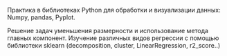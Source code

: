 Практика в библиотеках Python для обработки и визуализации данных: Numpy, pandas, Pyplot.

Решение задач уменьшения размерности и использование метода главных компонент. Изучение различных
видов регрессии с помощью библиотеки sklearn (decomposition, cluster, LinearRegression, r2_score..)